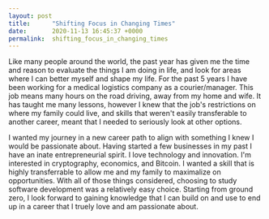 ```yaml
---
layout: post
title:      "Shifting Focus in Changing Times"
date:       2020-11-13 16:45:37 +0000
permalink:  shifting_focus_in_changing_times
---
```



Like many people around the world, the past year has given me the time and reason to evaluate the things I am doing in life, and look for areas where I can better myself and shape my life. For the past 5 years I have been working for a medical logistics company as a courier/manager. This job means many hours on the road driving, away from my home and wife. It has taught me many lessons, however I knew that the job's restrictions on where my family could live, and skills that weren't easily transferable to another career, meant that I needed to seriously look at other options.

I wanted my journey in a new career path to align with something I knew I would be passionate about. Having started a few businesses in my past I have an inate entrepreneurial spirit. I love technology and innovation. I'm interested in cryptography, economics, and Bitcoin. I wanted a skill that is highly transferrable to allow me and my family to maximalize on opportunities. With all of those things considered, choosing to study software development was a relatively easy choice. Starting from ground zero, I look forward to gaining knowledge that I can build on and use to end up in a career that I truely love and am passionate about.
